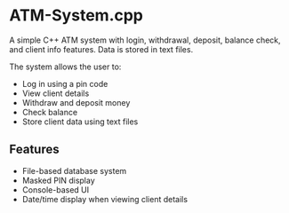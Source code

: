 # ATM-System.cpp
A simple C++ ATM system with login, withdrawal, deposit, balance check, and client info features. Data is stored in text files.

The system allows the user to:

- Log in using a pin code
- View client details
- Withdraw and deposit money
- Check balance
- Store client data using text files

## Features

- File-based database system
- Masked PIN display
- Console-based UI
- Date/time display when viewing client details
